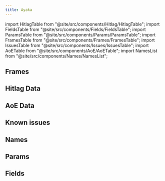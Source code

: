 ```yaml
---
title: Ayaka
---
```


import HitlagTable from "@site/src/components/Hitlag/HitlagTable";
import FieldsTable from "@site/src/components/Fields/FieldsTable";
import ParamsTable from "@site/src/components/Params/ParamsTable";
import FramesTable from "@site/src/components/Frames/FramesTable";
import IssuesTable from "@site/src/components/Issues/IssuesTable";
import AoETable from "@site/src/components/AoE/AoETable";
import NamesList from "@site/src/components/Names/NamesList";

## Frames

<FramesTable character="ayaka" />

## Hitlag Data

<HitlagTable character="ayaka" />

## AoE Data

<AoETable character="ayaka" />

## Known issues

<IssuesTable character="ayaka" />

## Names

<NamesList character="ayaka" />

## Params

<ParamsTable character="ayaka" />

## Fields

<FieldsTable character="ayaka" />
